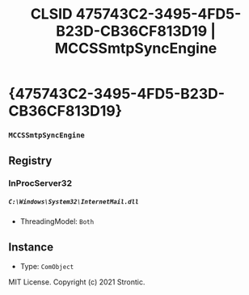 ﻿---
title: "CLSID 475743C2-3495-4FD5-B23D-CB36CF813D19 | MCCSSmtpSyncEngine"
excerpt: What is COM-Object CLSID 475743C2-3495-4FD5-B23D-CB36CF813D19?
---

# {475743C2-3495-4FD5-B23D-CB36CF813D19}

### `MCCSSmtpSyncEngine`

## Registry


### InProcServer32

##### `C:\Windows\System32\InternetMail.dll`
* ThreadingModel: `Both`

## Instance

* Type: `ComObject`

MIT License. Copyright (c) 2021 Strontic.


